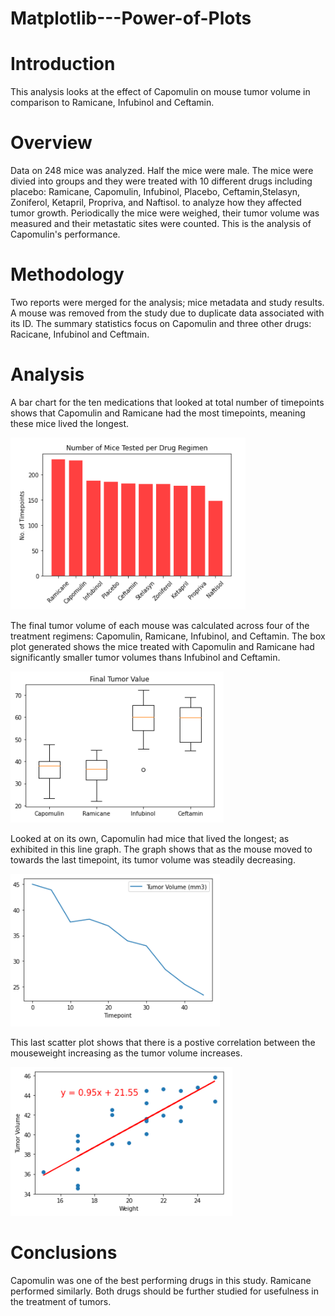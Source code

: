 # Matplotlib---Power-of-Plots
# Introduction
This analysis looks at the effect of Capomulin on mouse tumor volume  in comparison to Ramicane, Infubinol and Ceftamin.
# Overview
Data on 248 mice was analyzed. Half the mice were male. The mice were divied into groups and they were treated with 10 different drugs including placebo: Ramicane, Capomulin, Infubinol, Placebo, Ceftamin,Stelasyn, Zoniferol, Ketapril, Propriva, and Naftisol. to analyze how they affected tumor growth. Periodically the mice were weighed, their tumor volume was measured and their metastatic sites were counted. This is the analysis of Capomulin's performance.
# Methodology
Two reports were merged for the analysis; mice metadata and study results. A mouse was removed from the study due to duplicate data associated with its ID. The summary statistics focus on Capomulin and three other drugs: Racicane, Infubinol and Ceftmain.
# Analysis
A bar chart for the ten medications that looked at total number of timepoints shows that Capomulin and Ramicane had the most timepoints, meaning these mice lived the longest.

![Mice per Drug Regimen](images/TenCount.png)

The final tumor volume of each mouse was calculated across four of the treatment regimens: Capomulin, Ramicane, Infubinol, and Ceftamin. The box plot generated shows the mice treated with Capomulin and Ramicane had significantly smaller tumor volumes thans Infubinol and Ceftamin.

![4 Drug Boxplots](images/boxplots.png)

Looked at on its own, Capomulin had mice that lived the longest; as exhibited in this line graph. The graph shows that as the mouse moved to towards the last timepoint, its tumor volume was steadily decreasing.

![Capomulin line graph](images/linegraph.png)

This last scatter plot shows that there is a postive correlation between the mouseweight increasing as the tumor volume increases.

![Capomulin scatterplot](images/scatterplot.png)

# Conclusions
Capomulin was one of the best performing drugs in this study. Ramicane performed similarly. Both drugs should be further studied for usefulness in the treatment of tumors.